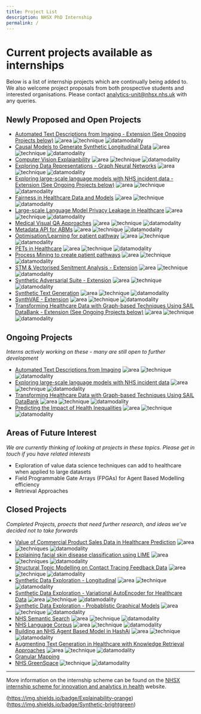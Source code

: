 ```yaml
---
title: Project List
description: NHSX PhD Internship
permalink: /
---
```


# Current projects available as internships

Below is a list of internship projects which are continually being added to. We also welcome project proposals from both prospective students and interested organisations.  Please contact [analytics-unit@nhsx.nhs.uk](analytics-unit@nhsx.nhs.uk) with any queries.

## Newly Proposed and Open Projects

- [Automated Text Descriptions from Imaging - Extension (See Ongoing Projects below)]()
![area](https://img.shields.io/badge/NLP-yellow)
![technique](https://img.shields.io/badge/SematicExplainability-lightgrey)
![datamodality](https://img.shields.io/badge/MultiModalData-blueviolet)
- [Causal Models to Generate Synthetic Longitudinal Data](https://nhsx.github.io/nhsx-internship-projects/causal-models-synthetic-longitudinal/)
![area](https://img.shields.io/badge/Synthetic-brightgreen)
![technique](https://img.shields.io/badge/DAGs-lightgrey)
![datamodality](https://img.shields.io/badge/TabularData-green)
- [Computer Vision Explaianbility](https://nhsx.github.io/nhsx-internship-projects/HERE/)
![area](https://img.shields.io/badge/Explainability-orange)
![technique](https://img.shields.io/badge/XAI-lightgrey)
![datamodality](https://img.shields.io/badge/Images-ff69b4)
- [Exploring Data Representations - Graph Neural Networks](https://nhsx.github.io/nhsx-internship-projects/exploring-data-representations-gnn/)
![area](https://img.shields.io/badge/Graphs-yellowgreen)
![technique](https://img.shields.io/badge/GNNs-lightgrey)
![datamodality](https://img.shields.io/badge/MultiModalData-blueviolet)
- [Exploring large-scale language models with NHS incident data - Extension (See Ongoing Projects below)]()
![area](https://img.shields.io/badge/NLP-yellow)
![technique](https://img.shields.io/badge/Embeddings-lightgrey)
![datamodality](https://img.shields.io/badge/TextData-9cf)
- [Fairness in Healthcare Data and Models](https://nhsx.github.io/nhsx-internship-projects/HERE/)
![area](https://img.shields.io/badge/Explainability-orange)
![technique](https://img.shields.io/badge/Equity-lightgrey)
![datamodality](https://img.shields.io/badge/TabularData-green)
- [Large-scale Language Model Privacy Leakage in Healthcare](https://nhsx.github.io/nhsx-internship-projects/HERE/)
![area](https://img.shields.io/badge/NLP-yellow)
![technique](https://img.shields.io/badge/memorisation-lightgrey)
![datamodality](https://img.shields.io/badge/MultiModalData-blueviolet)
- [Medical Visual QA Approaches](https://nhsx.github.io/nhsx-internship-projects/HERE/)
![area](https://img.shields.io/badge/NLP-yellow)
![technique](https://img.shields.io/badge/VQA-lightgrey)
![datamodality](https://img.shields.io/badge/MultiModalData-blueviolet)
- [Metadata API for ABMs](https://nhsx.github.io/nhsx-internship-projects/HERE/)
![area](https://img.shields.io/badge/Simulation-darkblue)
![technique](https://img.shields.io/badge/polyglot-lightgrey)
![datamodality](https://img.shields.io/badge/MultiModalData-blueviolet)
- [Optimisation/Learning for patient pathway](https://nhsx.github.io/nhsx-internship-projects/synthea-learning/)
![area](https://img.shields.io/badge/Synthetic-brightgreen)
![technique](https://img.shields.io/badge/QLearning-lightgrey)
![datamodality](https://img.shields.io/badge/TabularData-green)
- [PETs in Healthcare](https://nhsx.github.io/nhsx-internship-projects/HERE/)
![area](https://img.shields.io/badge/PETs-red)
![technique](https://img.shields.io/badge/HomomorphicEncryption-lightgrey)
![datamodality](https://img.shields.io/badge/TabularData-green)
- [Process Mining to create patient pathways](https://nhsx.github.io/nhsx-internship-projects/HERE/)
![area](https://img.shields.io/badge/Simulation-darkblue)
![technique](https://img.shields.io/badge/ProcessMining-lightgrey)
![datamodality](https://img.shields.io/badge/TabularData-green)
- [STM & Vectorised Senitment Analysis - Extension](https://nhsx.github.io/nhsx-internship-projects/HERE/)
![area](https://img.shields.io/badge/NLP-yellow)
![technique](https://img.shields.io/badge/STM-lightgrey)
![datamodality](https://img.shields.io/badge/TextData-9cf)
- [Synthetic Adversarial Suite - Extension](https://nhsx.github.io/nhsx-internship-projects/HERE/)
![area](https://img.shields.io/badge/Synthetic-brightgreen)
![technique](https://img.shields.io/badge/shadowModels-lightgrey)
![datamodality](https://img.shields.io/badge/TabularData-green)
- [Synthetic Text Generation](https://nhsx.github.io/nhsx-internship-projects/synthetic-data-exploration-text/)
![area](https://img.shields.io/badge/NLP-yellow)
![technique](https://img.shields.io/badge/SyntheticGeneration-lightgrey)
![datamodality](https://img.shields.io/badge/TextData-9cf)
- [SynthVAE - Extension](https://nhsx.github.io/nhsx-internship-projects/HERE/)
![area](https://img.shields.io/badge/Synthetic-brightgreen)
![technique](https://img.shields.io/badge/VAE-lightgrey)
![datamodality](https://img.shields.io/badge/TabularData-green)
- [Transforming Healthcare Data with Graph-based Techniques Using SAIL DataBank - Extension (See Ongoing Projects below)]()
![area](https://img.shields.io/badge/Graphs-yellowgreen)
![technique](https://img.shields.io/badge/Hypergraphs-lightgrey)
![datamodality](https://img.shields.io/badge/TabularData-green)


## Ongoing Projects
*Interns actively working on these - many are still open to further development*

- [Automated Text Descriptions from Imaging](https://nhsx.github.io/nhsx-internship-projects/text-description-imaging/)
![area](https://img.shields.io/badge/NLP-yellow)
![technique](https://img.shields.io/badge/SematicExplainability-lightgrey)
![datamodality](https://img.shields.io/badge/MultiModalData-blueviolet)
- [Exploring large-scale language models with NHS incident data](https://nhsx.github.io/nhsx-internship-projects/incident-language-model/)
![area](https://img.shields.io/badge/NLP-yellow)
![technique](https://img.shields.io/badge/Embeddings-lightgrey)
![datamodality](https://img.shields.io/badge/TextData-9cf)
- [Transforming Healthcare Data with Graph-based Techniques Using SAIL DataBank](https://nhsx.github.io/nhsx-internship-projects/transforming-healthcare-data-graph-based-sail/)
![area](https://img.shields.io/badge/Graphs-yellowgreen)
![technique](https://img.shields.io/badge/Hypergraphs-lightgrey)
![datamodality](https://img.shields.io/badge/TabularData-green)
- [Predicting the Impact of Health Inequalities](https://nhsx.github.io/nhsx-internship-projects/population-health-and-inequalities/)
![area](https://img.shields.io/badge/MachineLearning-blue)
![technique](https://img.shields.io/badge/UnspervisedClassification-lightgrey)
![datamodality](https://img.shields.io/badge/TabularData-green)

## Areas of Future Interest
*We are currently thinking of looking at projects in these topics.  Please get in touch if you have related interests*

- Exploration of value data science techniques can add to healthcare when applied to large datasets
- Field Programmable Gate Arrays (FPGAs) for Agent Based Modelling efficiency
- Retrieval Approaches

## Closed Projects
*Completed Projects, proects that need further research, and ideas we’ve decided not to take forwards*

- [Value of Commercial Product Sales Data in Healthcare Prediction](https://nhsx.github.io/nhsx-internship-projects/commercial-data-healthcare-predictions/)
![area](https://img.shields.io/badge/MachineLearning-blue)
![techniques](https://img.shields.io/badge/ModelClassReliance-lightgrey)
![datamodality](https://img.shields.io/badge/TabularData-green)
- [Explaining facial skin disease classification using LIME](https://nhsx.github.io/nhsx-internship-projects/explaining-classification-using-lime/)
![area](https://img.shields.io/badge/Explainability-orange)
![techniques](https://img.shields.io/badge/LIME-lightgrey)
![datamodality](https://img.shields.io/badge/Images-ff69b4)
- [Structural Topic Modelling on Contact Tracing Feedback Data](https://nhsx.github.io/nhsx-internship-projects/structural-topic-modelling-contact-tracing-feedback)
![area](https://img.shields.io/badge/NLP-yellow)
![technique](https://img.shields.io/badge/STM-lightgrey)
![datamodality](https://img.shields.io/badge/TextData-9cf)
- [Synthetic Data Exploration - Longitudinal](https://nhsx.github.io/nhsx-internship-projects/synthetic-data-exploration-longitudinal/)
![area](https://img.shields.io/badge/Synthetic-brightgreen)
![technique](https://img.shields.io/badge/Simulation-lightgrey)
![datamodality](https://img.shields.io/badge/TabularData-green)
- [Synthetic Data Exploration - Variational AutoEncoder for Healthcare Data](https://nhsx.github.io/nhsx-internship-projects/synthetic-data-exploration-vae/)
![area](https://img.shields.io/badge/Synthetic-brightgreen)
![technique](https://img.shields.io/badge/VAE-lightgrey)
![datamodality](https://img.shields.io/badge/TabularData-green)
- [Synthetic Data Exploration - Probablistic Graphical Models](https://nhsx.github.io/nhsx-internship-projects/synthetic-data-exploration-probablistic-graphical-models/)
![area](https://img.shields.io/badge/Synthetic-brightgreen)
![technique](https://img.shields.io/badge/BayesianNetworks-lightgrey)
![datamodality](https://img.shields.io/badge/TabularData-green)
- [NHS Semantic Search](https://nhsx.github.io/nhsx-internship-projects/nhs-semantic-search/)
![area](https://img.shields.io/badge/NLP-yellow)
![technique](https://img.shields.io/badge/SematicSearch-lightgrey)
![datamodality](https://img.shields.io/badge/MultiModalData-blueviolet)
- [NHS Language Corpus](https://nhsx.github.io/nhsx-internship-projects/nhs-language-corpus/)
![area](https://img.shields.io/badge/NLP-yellow)
![technique](https://img.shields.io/badge/Curation-lightgrey)
![datamodality](https://img.shields.io/badge/TextData-9cf)
- [Building an NHS Agent Based Model in HashAi](https://nhsx.github.io/nhsx-internship-projects/agent-based-model-hash-ai/)
![area](https://img.shields.io/badge/Simulation-darkblue)
![technique](https://img.shields.io/badge/ABM-lightgrey)
![datamodality](https://img.shields.io/badge/TabularData-green)
- [Augmenting Text Generation in Healthcare with Knowledge Retrieval Approaches](https://nhsx.github.io/nhsx-internship-projects/text-generation-knowledge-retreival/)
![area](https://img.shields.io/badge/NLP-yellow)
![technique](https://img.shields.io/badge/GenerativeLanguage-lightgrey)
![datamodality](https://img.shields.io/badge/TextData-9cf)
- [Granular Mapping](https://nhsx.github.io/nhsx-internship-projects/granular-mapping/)
- [NHS GreenSpace](https://nhsx.github.io/nhsx-internship-projects/nhs-greenspace/)
![technique](https://img.shields.io/badge/ImageSegmentation-lightgrey)
![datamodality](https://img.shields.io/badge/Images-ff69b4)

---

More information on the internship scheme can be found on the [NHSX internship scheme for innovation and analytics in health](https://www.nhsx.nhs.uk/key-tools-and-info/nhsx-analytics-unit/nhsx-internship-scheme-innovation-and-analytics-health/) website.


(https://img.shields.io/badge/Explainability-orange)
(https://img.shields.io/badge/Synthetic-brightgreen)